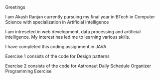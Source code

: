 Greetings 

I am Akash Ranjan currently pursuing my final year in BTech in Computer Science with specialization in Artificial Intelligence

I am intreseted in web development, data processing and artificial intelligence. My interest has led me to learning various skills.

I have completed this coding assignment in JAVA. 

Exercise 1 consists of the code for Design patterns

Exercise 2 consists of the code for Astronaut Daily Schedule Organizer Programming Exercise 
